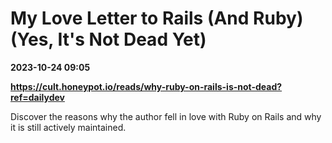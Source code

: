 # My Love Letter to Rails (And Ruby) (Yes, It's Not Dead Yet)

**2023-10-24 09:05**

**https://cult.honeypot.io/reads/why-ruby-on-rails-is-not-dead?ref=dailydev**

Discover the reasons why the author fell in love with Ruby on Rails and why it is still actively maintained.